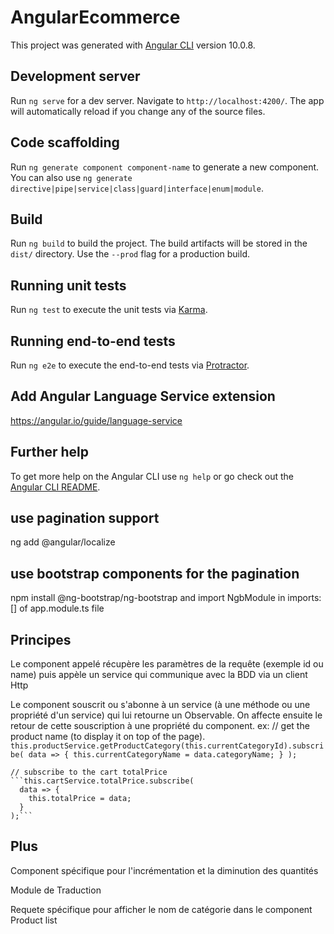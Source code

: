 # AngularEcommerce

This project was generated with [Angular CLI](https://github.com/angular/angular-cli) version 10.0.8.

## Development server

Run `ng serve` for a dev server. Navigate to `http://localhost:4200/`. The app will automatically reload if you change any of the source files.

## Code scaffolding

Run `ng generate component component-name` to generate a new component. You can also use `ng generate directive|pipe|service|class|guard|interface|enum|module`.

## Build

Run `ng build` to build the project. The build artifacts will be stored in the `dist/` directory. Use the `--prod` flag for a production build.

## Running unit tests

Run `ng test` to execute the unit tests via [Karma](https://karma-runner.github.io).

## Running end-to-end tests

Run `ng e2e` to execute the end-to-end tests via [Protractor](http://www.protractortest.org/).

## Add Angular Language Service extension

https://angular.io/guide/language-service

## Further help

To get more help on the Angular CLI use `ng help` or go check out the [Angular CLI README](https://github.com/angular/angular-cli/blob/master/README.md).

## use pagination support

ng add @angular/localize

## use bootstrap components for the pagination

npm install @ng-bootstrap/ng-bootstrap
and import NgbModule in imports:[] of app.module.ts file

## Principes
Le component appelé récupère les paramètres de la requête (exemple id ou name) puis appèle un service qui communique avec la BDD via un client Http

Le component souscrit ou s'abonne à un service (à une méthode ou une propriété d'un service) qui lui retourne un Observable. On affecte ensuite le retour de cette souscription à une propriété du component.
    ex:
    // get the product name (to display it on top of the page).
    ```this.productService.getProductCategory(this.currentCategoryId).subscribe(
      data => {
        this.currentCategoryName = data.categoryName;
      }
    );```

    // subscribe to the cart totalPrice
    ```this.cartService.totalPrice.subscribe(
      data => {
        this.totalPrice = data;
      }
    );```

## Plus
Component spécifique pour l'incrémentation et la diminution des quantités

Module de Traduction

Requete spécifique pour afficher le nom de catégorie dans le component Product list